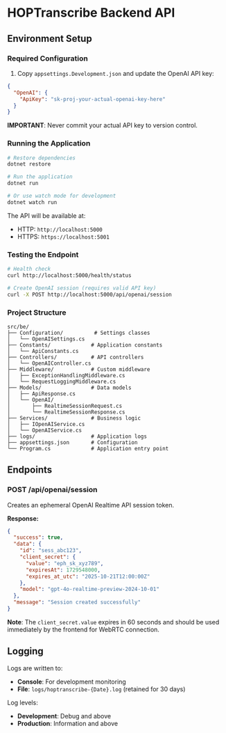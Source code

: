 # HOPTranscribe Backend API

## Environment Setup

### Required Configuration

1. Copy `appsettings.Development.json` and update the OpenAI API key:

```json
{
  "OpenAI": {
    "ApiKey": "sk-proj-your-actual-openai-key-here"
  }
}
```

**IMPORTANT**: Never commit your actual API key to version control.

### Running the Application

```bash
# Restore dependencies
dotnet restore

# Run the application
dotnet run

# Or use watch mode for development
dotnet watch run
```

The API will be available at:
- HTTP: `http://localhost:5000`
- HTTPS: `https://localhost:5001`

### Testing the Endpoint

```bash
# Health check
curl http://localhost:5000/health/status

# Create OpenAI session (requires valid API key)
curl -X POST http://localhost:5000/api/openai/session
```

### Project Structure

```
src/be/
├── Configuration/          # Settings classes
│   └── OpenAISettings.cs
├── Constants/             # Application constants
│   └── ApiConstants.cs
├── Controllers/           # API controllers
│   └── OpenAIController.cs
├── Middleware/            # Custom middleware
│   ├── ExceptionHandlingMiddleware.cs
│   └── RequestLoggingMiddleware.cs
├── Models/                # Data models
│   ├── ApiResponse.cs
│   └── OpenAI/
│       ├── RealtimeSessionRequest.cs
│       └── RealtimeSessionResponse.cs
├── Services/              # Business logic
│   ├── IOpenAIService.cs
│   └── OpenAIService.cs
├── logs/                  # Application logs
├── appsettings.json       # Configuration
└── Program.cs             # Application entry point
```

## Endpoints

### POST /api/openai/session
Creates an ephemeral OpenAI Realtime API session token.

**Response:**
```json
{
  "success": true,
  "data": {
    "id": "sess_abc123",
    "client_secret": {
      "value": "eph_sk_xyz789",
      "expiresAt": 1729548000,
      "expires_at_utc": "2025-10-21T12:00:00Z"
    },
    "model": "gpt-4o-realtime-preview-2024-10-01"
  },
  "message": "Session created successfully"
}
```

**Note**: The `client_secret.value` expires in 60 seconds and should be used immediately by the frontend for WebRTC connection.

## Logging

Logs are written to:
- **Console**: For development monitoring
- **File**: `logs/hoptranscribe-{Date}.log` (retained for 30 days)

Log levels:
- **Development**: Debug and above
- **Production**: Information and above
